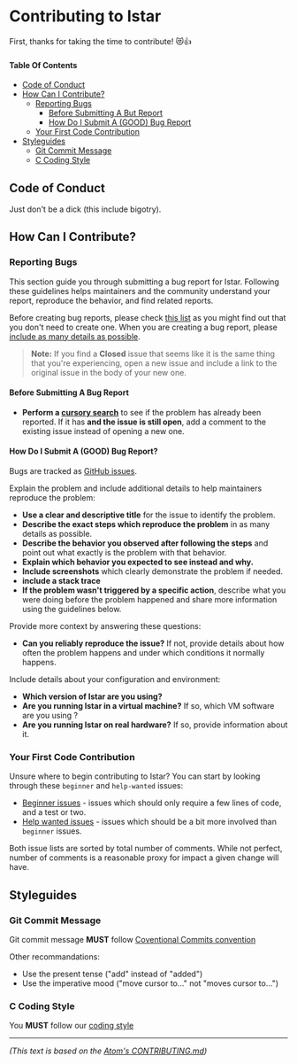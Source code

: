 # Contributing to Istar

First, thanks for taking the time to contribute! :heart_eyes_cat::+1:

#### Table Of Contents

- [Code of Conduct](#code-of-conduct)
- [How Can I Contribute?](#how-can-i-contribute-)
  * [Reporting Bugs](#reporting-bugs)
      - [Before Submitting A But Report](#before-submitting-a-but-report)
      - [How Do I Submit A (GOOD) Bug Report](#how-do-i-submit-a--good--bug-report-)
  * [Your First Code Contribution](#your-first-code-contribution)
- [Styleguides](#styleguides)
  * [Git Commit Message](#git-commit-message)
  * [C Coding Style](#c-coding-style)

## Code of Conduct

Just don't be a dick (this include bigotry).

## How Can I Contribute?

### Reporting Bugs

This section guide you through submitting a bug report for Istar. Following these guidelines helps maintainers and the community understand your report, reproduce the behavior, and find related reports.

Before creating bug reports, please check [this list](#before-submitting-a-bug-report) as you might find out that you don't need to create one. When you are creating a bug report, please [include as many details as possible](#how-do-i-submit-a-good-bug-report).

> **Note:** If you find a **Closed** issue that seems like it is the same thing that you're experiencing, open a new issue and include a link to the original issue in the body of your new one.

#### Before Submitting A Bug Report

* **Perform a [cursory search](https://github.com/search?q=+is%3Aissue+user%3Istar)** to see if the problem has already been reported. If it has **and the issue is still open**, add a comment to the existing issue instead of opening a new one.

#### How Do I Submit A (GOOD) Bug Report?

Bugs are tracked as [GitHub issues](https://guides.github.com/features/issues/).

Explain the problem and include additional details to help maintainers reproduce the problem:

* **Use a clear and descriptive title** for the issue to identify the problem.
* **Describe the exact steps which reproduce the problem** in as many details as possible.
* **Describe the behavior you observed after following the steps** and point out what exactly is the problem with that behavior.
* **Explain which behavior you expected to see instead and why.**
* **Include screenshots** which clearly demonstrate the problem if needed. 
* **include a stack trace**
* **If the problem wasn't triggered by a specific action**, describe what you were doing before the problem happened and share more information using the guidelines below.

Provide more context by answering these questions:

* **Can you reliably reproduce the issue?** If not, provide details about how often the problem happens and under which conditions it normally happens.

Include details about your configuration and environment:

* **Which version of Istar are you using?**
* **Are you running Istar in a virtual machine?** If so, which VM software are you using ?
* **Are you running Istar on real hardware?** If so, provide information about it.

### Your First Code Contribution

Unsure where to begin contributing to Istar? You can start by looking through these `beginner` and `help-wanted` issues:

* [Beginner issues](https://github.com/search?utf8=%E2%9C%93&q=is%3Aopen+is%3Aissue+label%3Abeginner+label%3Ahelp-wanted+repo%3Ad0p1s4m4%2FIstar+sort%3Acomments-desc) - issues which should only require a few lines of code, and a test or two.
* [Help wanted issues](https://github.com/search?q=is%3Aopen+is%3Aissue+label%3Ahelp-wanted+repo%3Ad0p1s4m4%2FIstar+sort%3Acomments-desc+-label%3Abeginner) - issues which should be a bit more involved than `beginner` issues.

Both issue lists are sorted by total number of comments. While not perfect, number of comments is a reasonable proxy for impact a given change will have.

## Styleguides

### Git Commit Message

Git commit message **MUST** follow [Coventional Commits convention](https://www.conventionalcommits.org/en/v1.0.0/)

Other recommandations:
- Use the present tense ("add" instead of "added")
- Use the imperative mood ("move cursor to..." not "moves cursor to...")

### C Coding Style

You **MUST** follow our [coding style](http://style.d0p1.eu)

---

_(This text is based on the [Atom's CONTRIBUTING.md](https://github.com/atom/atom/blob/master/CONTRIBUTING.md))_
